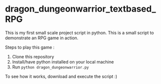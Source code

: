 # dragon_dungeonwarrior_textbased_RPG

This is my first small scale project script in python.
This is a small script to demonstrate an RPG game in action.

Steps to play this game :
1. Clone this repository
2. Install/have python installed on your local machine
3. Run `python dragon_dungeonwarrior.py`

To see how it works, download and execute the script :)
 
